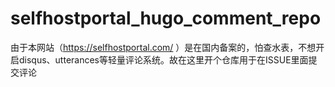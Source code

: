 # selfhostportal_hugo_comment_repo
由于本网站（https://selfhostportal.com/ ）是在国内备案的，怕查水表，不想开启disqus、utterances等轻量评论系统。故在这里开个仓库用于在ISSUE里面提交评论
